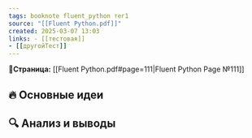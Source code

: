 ```yaml
---
tags: booknote fluent_python тег1
source: "[[Fluent Python.pdf]]"
created: 2025-03-07 13:03
links: - [[тестовая]]
- [[другойТест]]
---
```

**📝Страница:** [[Fluent Python.pdf#page=111|Fluent Python Page №111]]  

## 🔥 Основные идеи 




## 🔍 Анализ и выводы  





